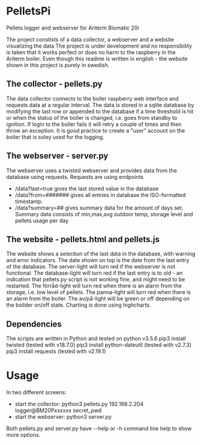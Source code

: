 # PelletsPi
Pellets logger and webserver for Ariterm Biomatic 20i

The project constists of a data collector, a webserver and a website visualizing the data
The project is under development and no responsibility is taken that it works perfect or does no harm to the raspberry in the Ariterm boiler.
Even though this readme is written in english - the website shown in this project is purely in swedish.

## The collector - pellets.py
The data collector connects to the boiler raspberry web interface and requests data at a regular interval.
The data is stored in a sqlite database by modifying the last row or appended to the database if a time threshold is hit or when the status of the boiler is changed, i.e. goes from standby to ignition.
If login to the boiler fails it will retry a couple of times and then throw an exception.
It is good practice to create a "user" account on the boiler that is soley used for the logging.

## The webserver - server.py
The webserver uses a twisted webserver and provides data from the database using requests. 
Requests are using endpoints 
* /data?last=true gives the last stored value in the database 
* /data?from=####### gives all entries in database the ISO-formatted timestamp. 
* /data?summary=## gives summary data for the amount of days set. Summary data consists of min,max,avg outdoor temp, storage level and pellets usage per day

## The website - pellets.html and pellets.js
The website shows a selection of the last data in the database, with warning and error indicators.
The date shown on top is the date from the last entry of the database.
The server-light will turn red if the webserver is not functional.
The database-light will turn red if the last entry is to old - an indication that pellets.py script is not working fine, and might need to be restarted.
The förråd-light will turn red when there is an alarm from the storage, i.e. low level of pellets.
The panna-light will turn red when there is an alarm from the boiler.
The av/på-light will be green or off depending on the boilder on/off state.
Charting is done using highcharts.

## Dependencies
The scripts are written in Python and tested on python v3.5.6
pip3 install twisted          (tested with v18.7.0)
pip3 install python-dateutil  (tested with v2.7.3)
pip3 install requests         (tested with v2.19.1)

# Usage
In two different screens:
* start the collector: python3 pellets.py 192.168.2.204 logger@BM20Pxxxxxx secret_pwd
* start the webserver: python3 server.py 

Both pellets.py and server.py have --help or -h command line help to show more options.

